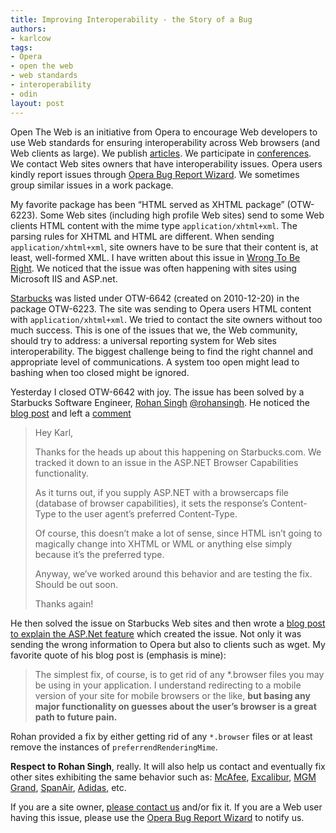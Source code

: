 ```yaml
---
title: Improving Interoperability - the Story of a Bug
authors:
- karlcow
tags:
- Opera
- open the web
- web standards
- interoperability
- odin
layout: post
---
```

<p>Open The Web is an initiative from Opera to encourage Web developers to use Web standards for ensuring interoperability across Web browsers (and Web clients as large). We publish <a href="http://dev.opera.com/">articles</a>. We participate in <a href="http://my.opera.com/ODIN/blog/2011/03/24/opera-developer-relations-team-april-events">conferences</a>. We contact Web sites owners that have interoperability issues. Opera users kindly report issues through <a href="https://bugs.opera.com/wizard/">Opera Bug Report Wizard</a>. We sometimes group similar issues in a work package.</p>

<p>My favorite package has been &#8220;HTML served as XHTML package&#8221; (OTW-6223). Some Web sites (including high profile Web sites) send to some Web clients HTML content with the mime type <code>application/xhtml+xml</code>. The parsing rules for XHTML and HTML are different. When sending <code>application/xhtml+xml</code>, site owners have to be sure that their content is, at least, well-formed XML. I have written about this issue in <a href="http://my.opera.com/karlcow/blog/2011/03/03/wrong-to-be-right-with-xhtml">Wrong To Be Right</a>. We noticed that the issue was often happening with sites using Microsoft IIS and ASP.net.</p>

<p><a href="http://www.starbucks.com">Starbucks</a> was listed under OTW-6642 (created on 2010-12-20) in the package OTW-6223. The site was sending to Opera users HTML content with  <code>application/xhtml+xml</code>. We tried to contact the site owners without too much success. This is one of the issues that we, the Web community, should try to address: a universal reporting system for Web sites interoperability. The biggest challenge being to find the right channel and appropriate level of communications. A system too open might lead to bashing when too closed might be ignored. </p>

<p>Yesterday I closed OTW-6642 with joy. The issue has been solved by a Starbucks Software Engineer, <a href="http://www.rohanradio.com/">Rohan Singh</a> <a href="http://twitter.com/rohansingh">@rohansingh</a>. He noticed the <a href="http://my.opera.com/karlcow/blog/2011/03/03/wrong-to-be-right-with-xhtml">blog post</a> and left a <a href="http://my.opera.com/karlcow/blog/2011/03/03/wrong-to-be-right-with-xhtml#comment56718692">comment</a></p>

<blockquote>
  <p>Hey Karl, </p>

<p>Thanks for the heads up about this happening on Starbucks.com. We tracked it down to an issue in the ASP.NET Browser Capabilities functionality. </p>

<p>As it turns out, if you supply ASP.NET with a browsercaps file (database of browser capabilities), it sets the response&#8217;s Content-Type to the user agent&#8217;s preferred Content-Type. </p>

<p>Of course, this doesn&#8217;t make a lot of sense, since HTML isn&#8217;t going to magically change into XHTML or WML or anything else simply because it&#8217;s the preferred type. </p>

<p>Anyway, we&#8217;ve worked around this behavior and are testing the fix. Should be out soon. </p>

<p>Thanks again!</p>
</blockquote>

<p>He then solved the issue on Starbucks Web sites and then wrote a <a href="http://www.rohanradio.com/getting-aspnet-to-play-nice-with-opera-wget">blog post to explain the ASP.Net feature</a> which created the issue. Not only it was sending the wrong information to Opera but also to clients such as wget. My favorite quote of his blog post is (emphasis is mine):</p>

<blockquote>
  <p>The simplest fix, of course, is to get rid of any *.browser files you may be using in your application. I understand redirecting to a mobile version of your site for mobile browsers or the like, <strong>but basing any major functionality on guesses about the user&#8217;s browser is a great path to future pain.</strong></p>
</blockquote>

<p>Rohan provided a fix by either getting rid of any  <code>*.browser</code> files or at least remove the instances of <code>preferrendRenderingMime</code>.</p>

<p><strong>Respect to Rohan Singh</strong>, really. It will also help us contact and eventually fix other sites exhibiting the same behavior such as: <a href="http://home.mcafee.com/Root/stdLandingPage.aspx">McAfee</a>, <a href="http://www.excalibur.com">Excalibur</a>, <a href="http://www.mgmgrand.com/">MGM Grand</a>, <a href="http://www.spanair.com/web/">SpanAir</a>, <a href="http://www.adidas.com/us/micoach/">Adidas</a>, etc.</p>

<p>If you are a site owner, <a href="http://twitter.com/odevrel">please contact us</a> and/or fix it. 
If you are a Web user having this issue, please use the <a href="https://bugs.opera.com/wizard/">Opera Bug Report Wizard</a> to notify us.</p>
